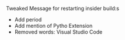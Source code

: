 Tweaked Message for restarting insider build:s

* Add period
* Add mention of Pytho Extension
* Removed words: Visual Studio Code

